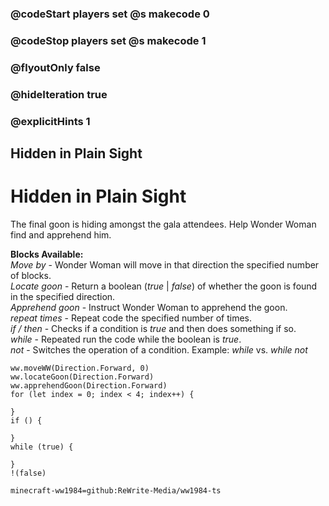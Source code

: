 ### @codeStart players set @s makecode 0
### @codeStop players set @s makecode 1

### @flyoutOnly false
### @hideIteration true
### @explicitHints 1

## Hidden in Plain Sight

# Hidden in Plain Sight
The final goon is hiding amongst the gala attendees. Help Wonder Woman find and apprehend him.

**Blocks Available:**  
*Move <direction> by <number>* - Wonder Woman will move in that direction the specified number of blocks.  
*Locate goon <direction>* - Return a boolean (*true* | *false*) of whether the goon is found in the specified direction.  
*Apprehend goon <direction>* - Instruct Wonder Woman to apprehend the goon.  
*repeat <number> times* - Repeat code the specified number of times.  
*if / then* - Checks if a condition is *true* and then does something if so.  
*while <boolean>* - Repeated run the code while the boolean is *true*.  
*not <boolean>* - Switches the operation of a condition. Example: *while <true>* vs. *while not <true>*  

```ghost
ww.moveWW(Direction.Forward, 0)
ww.locateGoon(Direction.Forward)
ww.apprehendGoon(Direction.Forward)
for (let index = 0; index < 4; index++) {
    
}
if () {
    
}
while (true) {
    
}
!(false)
```
```package
minecraft-ww1984=github:ReWrite-Media/ww1984-ts
```
